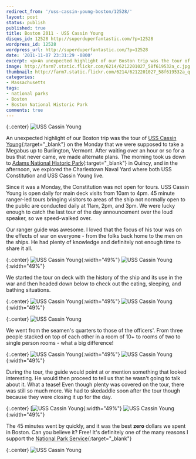 ```yaml
---
redirect_from: '/uss-cassin-young-boston/12528/'
layout: post
status: publish
published: true
title: Boston 2011 - USS Cassin Young
disqus_id: 12528 http://superduperfantastic.com/?p=12528
wordpress_id: 12528
wordpress_url: http://superduperfantastic.com/?p=12528
date: '2011-11-07 23:31:29 -0800'
excerpt: <p>An unexpected highlight of our Boston trip was the tour of [USS Cassin Young](https://www.nps.gov/bost/learn/historyculture/usscassinyoung.htm){:target="_blank"} on the Monday that we were supposed to take a Megabus up to Burlington, Vermont...</p>
image: http://farm7.static.flickr.com/6214/6212201027_58f619532a_c.jpg
thumbnail: http://farm7.static.flickr.com/6214/6212201027_58f619532a_q.jpg
categories:
- Massachusetts
tags:
- national parks
- Boston
- Boston National Historic Park
comments: true
---
```

{:.center}
![USS Cassin Young](http://farm7.static.flickr.com/6214/6212201027_58f619532a_c.jpg)

An unexpected highlight of our Boston trip was the tour of [USS Cassin Young](https://www.nps.gov/bost/learn/historyculture/usscassinyoung.htm){:target="_blank"} on the Monday that we were supposed to take a Megabus up to Burlington, Vermont. After waiting over an hour or so for a bus that never came, we made alternate plans. The morning took us down to [Adams National Historic Park](http://www.nps.gov/bost/historyculture/usscassinyoung.htm){:target="_blank"} in Quincy, and in the afternoon, we explored the Charlestown Naval Yard where both USS Constitution and USS Cassin Young live.

Since it was a Monday, the Constitution was not open for tours. USS Cassin Young is open daily for main deck visits from 10am to 4pm. 45 minute ranger-led tours bringing visitors to areas of the ship not normally open to the public are conducted daily at 11am, 2pm, and 3pm. We were lucky enough to catch the last tour of the day announcement over the loud speaker, so we speed-walked over.

Our ranger guide was awesome. I loved that the focus of his tour was on the effects of war on everyone - from the folks back home to the men on the ships. He had plenty of knowledge and definitely not enough time to share it all.

{:.center}
![USS Cassin Young](http://farm7.static.flickr.com/6225/6229382998_a60f7cdfd1.jpg){:width="49%"} ![USS Cassin Young](http://farm7.static.flickr.com/6059/6229383150_3fccaf6057.jpg){:width="49%"} 

We started the tour on deck with the history of the ship and its use in the war and then headed down below to check out the eating, sleeping, and bathing situations.

{:.center}
![USS Cassin Young](http://farm7.static.flickr.com/6099/6229383310_731dd84bd5.jpg){:width="49%"} ![USS Cassin Young](http://farm7.static.flickr.com/6104/6229384416_8e444105ff.jpg){:width="49%"}

{:.center}
![USS Cassin Young](http://farm7.static.flickr.com/6176/6229384562_89da64306a_c.jpg)

We went from the seamen's quarters to those of the officers'. From three people stacked on top of each other in a room of 10+ to rooms of two to single person rooms - what a big difference!

{:.center}
![USS Cassin Young](http://farm7.static.flickr.com/6233/6228868211_ed973c7fa6.jpg){:width="49%"} ![USS Cassin Young](http://farm7.static.flickr.com/6173/6228868379_8bae7d08f5.jpg){:width="49%"}

During the tour, the guide would point at or mention something that looked interesting. He would then proceed to tell us that he wasn't going to talk about it. What a tease! Even though plenty was covered on the tour, there was still so much more. We had to skedaddle soon after the tour though because they were closing it up for the day.

{:.center}
[![USS Cassin Young](http://farm7.static.flickr.com/6100/6228868061_e72fc04465.jpg){:width="49%"} ![USS Cassin Young](http://farm7.static.flickr.com/6232/6229385424_a408f01e57.jpg){:width="49%"}

The 45 minutes went by quickly, and it was the best **zero** dollars we spent in Boston. Can you believe it? Free! It's definitely one of the many reasons I support the [National Park Service](http://www.nps.gov/index.htm){:target="_blank"}

{:.center}
![USS Cassin Young](http://farm7.static.flickr.com/6092/6228868767_6923377ee4_c.jpg)